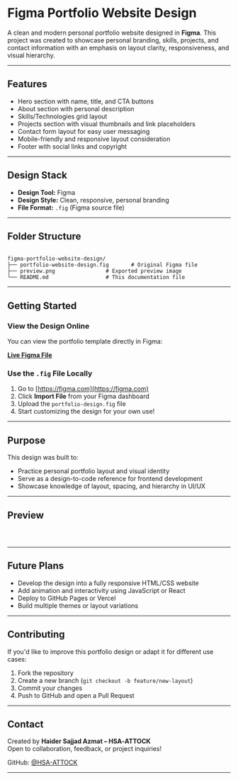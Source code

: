 #  Figma Portfolio Website Design

A clean and modern personal portfolio website designed in **Figma**. This project was created to showcase personal branding, skills, projects, and contact information with an emphasis on layout clarity, responsiveness, and visual hierarchy.

---

##  Features

* Hero section with name, title, and CTA buttons  
* About section with personal description  
* Skills/Technologies grid layout  
* Projects section with visual thumbnails and link placeholders  
* Contact form layout for easy user messaging  
* Mobile-friendly and responsive layout consideration  
* Footer with social links and copyright

---

##  Design Stack

* **Design Tool:** Figma  
* **Design Style:** Clean, responsive, personal branding  
* **File Format:** `.fig` (Figma source file)

---

##  Folder Structure

```

figma-portfolio-website-design/
├── portfolio-website-design.fig       # Original Figma file
├── preview.png                # Exported preview image
└── README.md                  # This documentation file

```

---

##  Getting Started

###  View the Design Online

You can view the portfolio template directly in Figma:

[**Live Figma File**](https://www.figma.com/design/Fst2wbQoHDckGwE3DAEhm3/Portfolio-Website-Design?t=ZM1F85Le0ozaU1yf-1)

###  Use the `.fig` File Locally

1. Go to [https://figma.com](https://figma.com)  
2. Click **Import File** from your Figma dashboard  
3. Upload the `portfolio-design.fig` file  
4. Start customizing the design for your own use!

---

##  Purpose

This design was built to:

* Practice personal portfolio layout and visual identity  
* Serve as a design-to-code reference for frontend development  
* Showcase knowledge of layout, spacing, and hierarchy in UI/UX

---

##  Preview

```



```

---

##  Future Plans

* Develop the design into a fully responsive HTML/CSS website  
* Add animation and interactivity using JavaScript or React  
* Deploy to GitHub Pages or Vercel  
* Build multiple themes or layout variations

---

##  Contributing

If you'd like to improve this portfolio design or adapt it for different use cases:

1. Fork the repository  
2. Create a new branch (`git checkout -b feature/new-layout`)  
3. Commit your changes  
4. Push to GitHub and open a Pull Request

---

##  Contact

Created by **Haider Sajjad Azmat – HSA‑ATTOCK**  
Open to collaboration, feedback, or project inquiries!

GitHub: [@HSA-ATTOCK](https://github.com/HSA-ATTOCK)

---